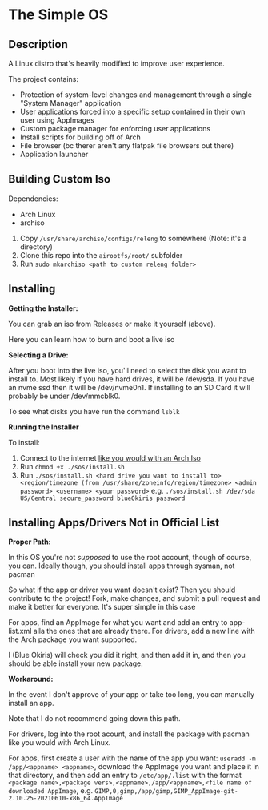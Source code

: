 # The Simple OS

## Description

A Linux distro that's heavily modified to improve user experience.

The project contains:
- Protection of system-level changes and management through a single "System Manager" application
- User applications forced into a specific setup contained in their own user using AppImages
- Custom package manager for enforcing user applications
- Install scripts for building off of Arch
- File browser (bc therer aren't any flatpak file browsers out there)
- Application launcher

## Building Custom Iso

Dependencies:
- Arch Linux
- archiso

1. Copy `/usr/share/archiso/configs/releng` to somewhere (Note: it's a directory)
2. Clone this repo into the `airootfs/root/` subfolder
3. Run `sudo mkarchiso <path to custom releng folder>`

## Installing

__Getting the Installer:__

You can grab an iso from Releases or make it yourself (above).

Here you can learn how to burn and boot a live iso

__Selecting a Drive:__

After you boot into the live iso, you'll need to select the disk you want to install to. Most likely if you have hard drives, it will be /dev/sda. If you have an nvme ssd then it will be /dev/nvme0n1. If installing to an SD Card it will probably be under /dev/mmcblk0.

To see what disks you have run the command `lsblk`

__Running the Installer__

To install:
1. Connect to the internet [like you would with an Arch Iso](https://wiki.archlinux.org/title/Network_configuration/Wireless#iw)
2. Run `chmod +x ./sos/install.sh`
3. Run `./sos/install.sh <hard drive you want to install to> <region/timezone (from /usr/share/zoneinfo/region/timezone> <admin password> <username> <your password>` e.g. `./sos/install.sh /dev/sda US/Central secure_password blueOkiris password`

## Installing Apps/Drivers Not in Official List

__Proper Path:__

In this OS you're not *supposed* to use the root account, though of course, you can. Ideally though, you should install apps through sysman, not pacman

So what if the app or driver you want doesn't exist? Then you should contribute to the project! Fork, make changes, and submit a pull request and make it better for everyone. It's super simple in this case

For apps, find an AppImage for what you want and add an entry to app-list.xml alla the ones that are already there. For drivers, add a new line with the Arch package you want supported.

I (Blue Okiris) will check you did it right, and then add it in, and then you should be able install your new package.

__Workaround:__

In the event I don't approve of your app or take too long, you can manually install an app.

Note that I do not recommend going down this path.

For drivers, log into the root acount, and install the package with pacman like you would with Arch Linux.

For apps, first create a user with the name of the app you want: `useradd -m /app/<appname> <appname>`, download the AppImage you want and place it in that directory, and then add an entry to `/etc/app/.list` with the format `<package name>,<package vers>,<appname>,/app/<appname>,<file name of downloaded AppImage`, e.g. `GIMP,0,gimp,/app/gimp,GIMP_AppImage-git-2.10.25-20210610-x86_64.AppImage`
